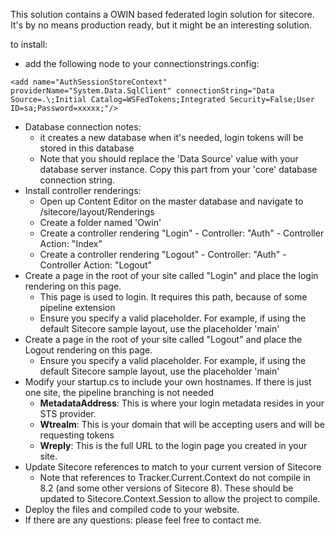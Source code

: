 This solution contains a OWIN based federated login solution for sitecore. It's by no means production ready, but it might be an interesting
solution.

to install:

* add the following node to your connectionstrings.config:  
```
<add name="AuthSessionStoreContext" providerName="System.Data.SqlClient" connectionString="Data Source=.\;Initial Catalog=WSFedTokens;Integrated Security=False;User ID=sa;Password=xxxxx;"/>
```
* Database connection notes:
  * it creates a new database when it's needed, login tokens will be stored in this database
  * Note that you should replace the 'Data Source' value with your database server instance. Copy this part from your 'core' database connection string.
* Install controller renderings:
  * Open up Content Editor on the master database and navigate to /sitecore/layout/Renderings 
  * Create a folder named 'Owin'
  * Create a controller rendering "Login" - Controller: "Auth" - Controller Action: "Index"
  * Create a controller rendering "Logout" - Controller: "Auth" - Controller Action: "Logout"
* Create a page in the root of your site called "Login" and place the login rendering on this page.
  * This page is used to login. It requires this path, because of some pipeline extension
  * Ensure you specify a valid placeholder. For example, if using the default Sitecore sample layout, use the placeholder 'main'
* Create a page in the root of your site called "Logout" and place the Logout rendering on this page. 
  * Ensure you specify a valid placeholder. For example, if using the default Sitecore sample layout, use the placeholder 'main'
* Modify your startup.cs to include your own hostnames. If there is just one site, the pipeline branching is not needed
  * **MetadataAddress**: This is where your login metadata resides in your STS provider.
  * **Wtrealm**: This is your domain that will be accepting users and will be requesting tokens
  * **Wreply**: This is the full URL to the login page you created in your site.
* Update Sitecore references to match to your current version of Sitecore
  * Note that references to Tracker.Current.Context do not compile in 8.2 (and some other versions of Sitecore 8). These should be updated to Sitecore.Context.Session to allow the project to compile.
* Deploy the files and compiled code to your website.
* If there are any questions: please feel free to contact me.
